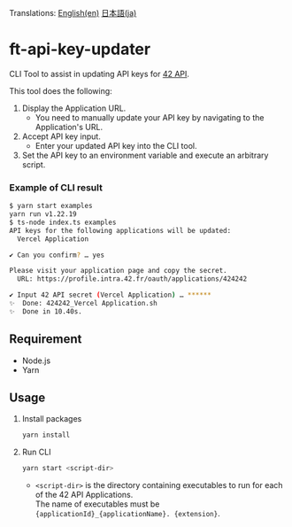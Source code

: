 Translations: [English(en)](README.md) [日本語(ja)](README.ja.md)

# ft-api-key-updater

CLI Tool to assist in updating API keys for [42 API](https://api.intra.42.fr/apidoc).

This tool does the following:

1. Display the Application URL.
   - You need to manually update your API key by navigating to the Application's URL.
1. Accept API key input.
   - Enter your updated API key into the CLI tool.
2. Set the API key to an environment variable and execute an arbitrary script.

### Example of CLI result

```bash
$ yarn start examples
yarn run v1.22.19
$ ts-node index.ts examples
API keys for the following applications will be updated:
  Vercel Application

✔ Can you confirm? … yes

Please visit your application page and copy the secret.
  URL: https://profile.intra.42.fr/oauth/applications/424242

✔ Input 42 API secret (Vercel Application) … ******
✨  Done: 424242_Vercel Application.sh
✨  Done in 10.40s.
```

## Requirement

- Node.js
- Yarn

## Usage

1. Install packages
   ```bash
   yarn install
   ```

1. Run CLI
   ```bash
   yarn start <script-dir>
   ```
   - `<script-dir>` is the directory containing executables to run for each of the 42 API Applications.  
     The name of executables must be `{applicationId}_{applicationName}. {extension}`.
